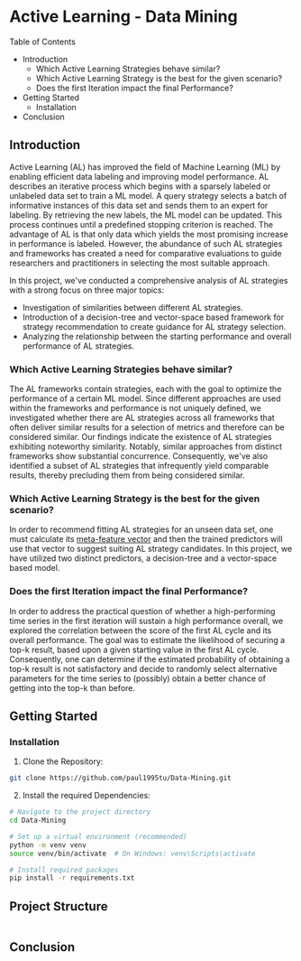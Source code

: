 # Active Learning - Data Mining

Table of Contents

- Introduction
  - Which Active Learning Strategies behave similar?
  - Which Active Learning Strategy is the best for the given scenario?
  - Does the first Iteration impact the final Performance?
- Getting Started
  - Installation
- Conclusion

## Introduction

Active Learning (AL) has improved the field of Machine Learning (ML) by enabling efficient data labeling and improving model performance. AL describes an iterative process which begins with a sparsely labeled or unlabeled data set to train a ML model. A query strategy selects a batch of informative instances of this data set and sends them to an expert for labeling. By retrieving the new labels, the ML model can be updated. This process continues until a predefined stopping criterion is reached. The advantage of AL is that only data which yields the most promising increase in performance is labeled. However, the abundance of such AL strategies and frameworks has created a need for comparative evaluations to guide researchers and practitioners in selecting the most suitable approach.

In this project, we've conducted a comprehensive analysis of AL strategies with a strong focus on three major topics:

- Investigation of similarities between different AL strategies.
- Introduction of a decision-tree and vector-space based framework for strategy recommendation to create guidance for AL strategy selection.
- Analyzing the relationship between the starting performance and overall performance of AL strategies.

### Which Active Learning Strategies behave similar?

The AL frameworks contain strategies, each with the goal to optimize the performance of a certain ML model. Since different approaches are used within the frameworks and performance is not uniquely defined, we investigated whether there are AL strategies across all frameworks that often deliver similar results for a selection of metrics and therefore can be considered similar. Our findings indicate the existence of AL strategies exhibiting noteworthy similarity. Notably, similar approaches from distinct frameworks show substantial concurrence. Consequently, we've also identified a subset of AL strategies that infrequently yield comparable results, thereby precluding them from being considered similar.

### Which Active Learning Strategy is the best for the given scenario?

In order to recommend fitting AL strategies for an unseen data set, one must calculate its [meta-feature vector](/src/strategy_recommendation/dataset_metafeatures/metrics.py) and then the trained predictors will use that vector to suggest suiting AL strategy candidates. In this project, we have utilized two distinct predictors, a decision-tree and a vector-space based model.

### Does the first Iteration impact the final Performance?

In order to address the practical question of whether a high-performing time series in the first iteration will sustain a high performance overall, we explored the correlation between the score of the first AL cycle and its overall performance. The goal was to estimate the likelihood of securing a top-k result, based upon a given starting value in the first AL cycle. Consequently, one can determine if the estimated probability of obtaining a top-k result is not satisfactory and decide to randomly select alternative parameters for the time series to (possibly) obtain a better chance of getting into the top-k than before.

## Getting Started

### Installation

1. Clone the Repository:

```bash
git clone https://github.com/paul1995tu/Data-Mining.git
```

2. Install the required Dependencies:

```bash
# Navigate to the project directory
cd Data-Mining

# Set up a virtual environment (recommended)
python -m venv venv
source venv/bin/activate  # On Windows: venv\Scripts\activate

# Install required packages
pip install -r requirements.txt

```

## Project Structure

```

```

## Conclusion
